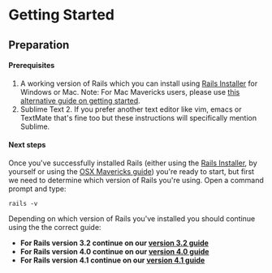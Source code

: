 # Getting Started
## Preparation

#### Prerequisites

1. A working version of Rails which you can install using [Rails Installer](http://railsinstaller.org/) for Windows or Mac. Note: For Mac Mavericks users, please use [this alternative guide on getting started](/guides/installfest41/rails_on_mavericks).
2. Sublime Text 2. If you prefer another text editor like vim, emacs or TextMate that's fine too but these instructions will specifically mention Sublime.

#### Next steps

Once you've successfully installed Rails (either using the [Rails Installer](http://railsinstaller.org/), by yourself or using the [OSX Mavericks guide](/guides/installfest/rails_on_mavericks)) you're ready to start, but first we need to determine which version of Rails you're using. Open a command prompt and type:

```
rails -v
```

Depending on which version of Rails you've installed you should continue using the the correct guide:

* **For Rails version 3.2 continue on our [version 3.2 guide](/guides/installfest/getting_started)**
* **For Rails version 4.0 continue on our [version 4.0 guide](/guides/installfest40/getting_started)**
* **For Rails version 4.1 continue on our [version 4.1 guide](/guides/installfest41/getting_started)**
